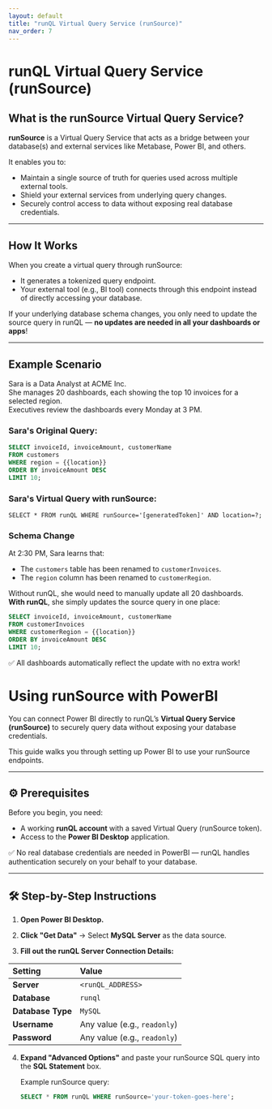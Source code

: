 ```yaml
---
layout: default
title: "runQL Virtual Query Service (runSource)"
nav_order: 7
---
```


# runQL Virtual Query Service (runSource)

## What is the runSource Virtual Query Service?

**runSource** is a Virtual Query Service that acts as a bridge between your database(s) and external services like Metabase, Power BI, and others.

It enables you to:

- Maintain a single source of truth for queries used across multiple external tools.
- Shield your external services from underlying query changes.
- Securely control access to data without exposing real database credentials.

---

## How It Works

When you create a virtual query through runSource:
- It generates a tokenized query endpoint.
- Your external tool (e.g., BI tool) connects through this endpoint instead of directly accessing your database.

If your underlying database schema changes, you only need to update the source query in runQL — **no updates are needed in all your dashboards or apps**!

---

## Example Scenario

Sara is a Data Analyst at ACME Inc.  
She manages 20 dashboards, each showing the top 10 invoices for a selected region.  
Executives review the dashboards every Monday at 3 PM.

### Sara's Original Query:

```sql
SELECT invoiceId, invoiceAmount, customerName
FROM customers
WHERE region = {{location}}
ORDER BY invoiceAmount DESC
LIMIT 10;
```

### Sara's Virtual Query with runSource:

```
SELECT * FROM runQL WHERE runSource='[generatedToken]' AND location=?;
```

### Schema Change

At 2:30 PM, Sara learns that:

- The `customers` table has been renamed to `customerInvoices`.
- The `region` column has been renamed to `customerRegion`.

Without runQL, she would need to manually update all 20 dashboards.  
**With runQL**, she simply updates the source query in one place:

```sql
SELECT invoiceId, invoiceAmount, customerName
FROM customerInvoices
WHERE customerRegion = {{location}}
ORDER BY invoiceAmount DESC
LIMIT 10;
```

✅ All dashboards automatically reflect the update with no extra work!

# Using runSource with PowerBI

You can connect Power BI directly to runQL’s **Virtual Query Service (runSource)** to securely query data without exposing your database credentials.

This guide walks you through setting up Power BI to use your runSource endpoints.

---

## ⚙️ Prerequisites

Before you begin, you need:

- A working **runQL account** with a saved Virtual Query (runSource token).
- Access to the **Power BI Desktop** application.

✅ No real database credentials are needed in PowerBI — runQL handles authentication securely on your behalf to your database.

---

## 🛠 Step-by-Step Instructions

1. **Open Power BI Desktop.**

2. **Click "Get Data"** → Select **MySQL Server** as the data source.

3. **Fill out the runQL Server Connection Details:**
   
| Setting          | Value                        |
| :--------------- | :--------------------------- |
| **Server**        | `<runQL_ADDRESS>`             |
| **Database**      | `runql`                       |
| **Database Type** | `MySQL`                       |
| **Username**      | Any value (e.g., `readonly`)  |
| **Password**      | Any value (e.g., `readonly`)  |

   
4. **Expand "Advanced Options"** and paste your runSource SQL query into the **SQL Statement** box.

   Example runSource query:

   ```sql
   SELECT * FROM runQL WHERE runSource='your-token-goes-here';
